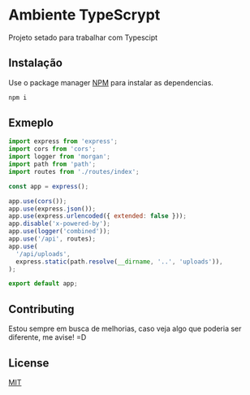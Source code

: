 # Ambiente TypeScrypt

Projeto setado para trabalhar com Typescipt

## Instalação

Use o package manager [NPM](https://docs.npmjs.com/downloading-and-installing-node-js-and-npm/) para instalar as dependencias.

```bash
npm i
```

## Exmeplo

```js
import express from 'express';
import cors from 'cors';
import logger from 'morgan';
import path from 'path';
import routes from './routes/index';

const app = express();

app.use(cors());
app.use(express.json());
app.use(express.urlencoded({ extended: false }));
app.disable('x-powered-by');
app.use(logger('combined'));
app.use('/api', routes);
app.use(
  '/api/uploads',
  express.static(path.resolve(__dirname, '..', 'uploads')),
);

export default app;

```

## Contributing
Estou sempre em busca de melhorias, caso veja algo que poderia ser diferente, me avise! =D

## License
[MIT](https://choosealicense.com/licenses/mit/)
